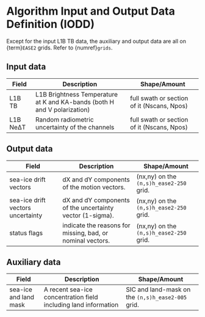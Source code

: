 # Algorithm Input and Output Data Definition (IODD)

Except for the input L1B TB data, the auxiliary and output data are all on {term}`EASE2` grids. Refer to {numref}`grids`.

## Input data

| Field | Description | Shape/Amount |
| ---   | ----------- | ------------ |
| L1B TB | L1B Brightness Temperature at K and KA-bands (both H and V polarization) | full swath or section of it (Nscans, Npos) |
| L1B NeΔT | Random radiometric uncertainty of the channels | full swath or section of it (Nscans, Npos) |

## Output data

| Field | Description | Shape/Amount |
| ---   | ----------- | ------------ |
| sea-ice drift vectors | dX and dY components of the motion vectors. | (nx,ny) on the `(n,s)h_ease2-250` grid. |
| sea-ice drift vectors uncertainty | dX and dY components of the uncertainty vector (1-sigma). | (nx,ny) on the `(n,s)h_ease2-250` grid. |
| status flags | indicate the reasons for missing, bad, or nominal vectors. | (nx,ny) on the `(n,s)h_ease2-250` grid. |

## Auxiliary data

| Field | Description | Shape/Amount |
| ---   | ----------- | ------------ |
| sea-ice and land mask | A recent sea-ice concentration field including land information | SIC and land-mask on the `(n,s)h_ease2-005` grid. |


